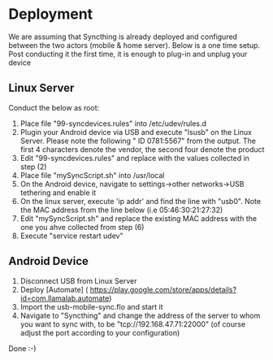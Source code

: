 # Deployment
We are assuming that Syncthing is already deployed and configured between the two actors (mobile & home server).
Below is a one time setup. Post conducting it the first time, it is enough to plug-in and unplug your device

## Linux Server
Conduct the below as root:

1.   Place file "99-syncdevices.rules" into /etc/udev/rules.d
2.  Plugin your Android device via USB and execute "lsusb" on the Linux Server. Please note the following " ID 0781:5567" from the output. The first 4 characters denote  the vendor, the second four denote the product
3.  Edit "99-syncdevices.rules" and replace with the values collected in step (2)
4.  Place file "mySyncScript.sh" into /usr/local
5.  On the Android device, navigate to settings->other networks->USB tethering and enable it
6.  On the linux server, execute 'ip addr' and find the line with "usb0". Note the MAC address from the line below (i.e 05:46:30:21:27:32)
7.  Edit "mySyncScript.sh" and replace the existing MAC address with the one you ahve collected from step (6)
8.  Execute "service restart udev"

## Android Device
1.  Disconnect USB from Linux Server
2.  Deploy [Automate] ( https://play.google.com/store/apps/details?id=com.llamalab.automate)
3.  Import the usb-mobile-sync.flo and start it
4.  Navigate to "Syncthing" and change the address of the server to whom you want to sync with, to be "tcp://192.168.47.71:22000" (of course adjust the port according to your configuration)

Done :-)
